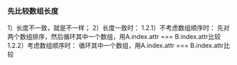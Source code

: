 ### 先比较数组长度

1）长度不一致，就是不一样；
2）长度一致时：
1.2.1）不考虑数组顺序时：
先对两个数组排序，然后循环其中一个数组，用A.index.attr === B.index.attr比较
1.2.2）考虑数组顺序时：
循环其中一个数组，用A.index.attr === B.index.attr比较